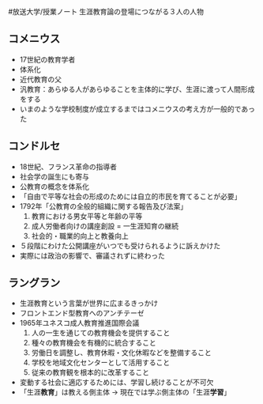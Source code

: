 #放送大学/授業ノート
生涯教育論の登場につながる３人の人物
## コメニウス
- 17世紀の教育学者
- 体系化
- 近代教育の父
- 汎教育：あらゆる人があらゆることを主体的に学び、生涯に渡って人間形成をする
- いまのような学校制度が成立するまではコメニウスの考え方が一般的であった
## コンドルセ
- 18世紀、フランス革命の指導者
- 社会学の誕生にも寄与
- 公教育の概念を体系化
- 「自由で平等な社会の形成のためには自立的市民を育てることが必要」
- 1792年「公教育の全般的組織に関する報告及び法案」
	1. 教育における男女平等と年齢の平等
	2. 成人労働者向けの講座創設 = 一生涯知育の継続
	3. 社会的・職業的向上と教養向上
- ５段階にわけた公開講座がいつでも受けられるように訴えかけた
- 実際には政治の影響で、審議されずに終わった
## ラングラン
- 生涯教育という言葉が世界に広まるきっかけ
- フロントエンド型教育へのアンチテーゼ
- 1965年ユネスコ成人教育推進国際会議
	1. 人の一生を通じての教育機会を提供すること
	2. 種々の教育機会を有機的に統合すること
	3. 労働日を調整し、教育休暇・文化休暇などを整備すること
	4. 学校を地域文化センターとして活用すること
	5. 従来の教育観を根本的に改革すること
- 変動する社会に適応するためには、学習し続けることが不可欠
- 「生涯**教育**」は教える側主体 → 現在では学ぶ側主体の「生涯**学習**」
